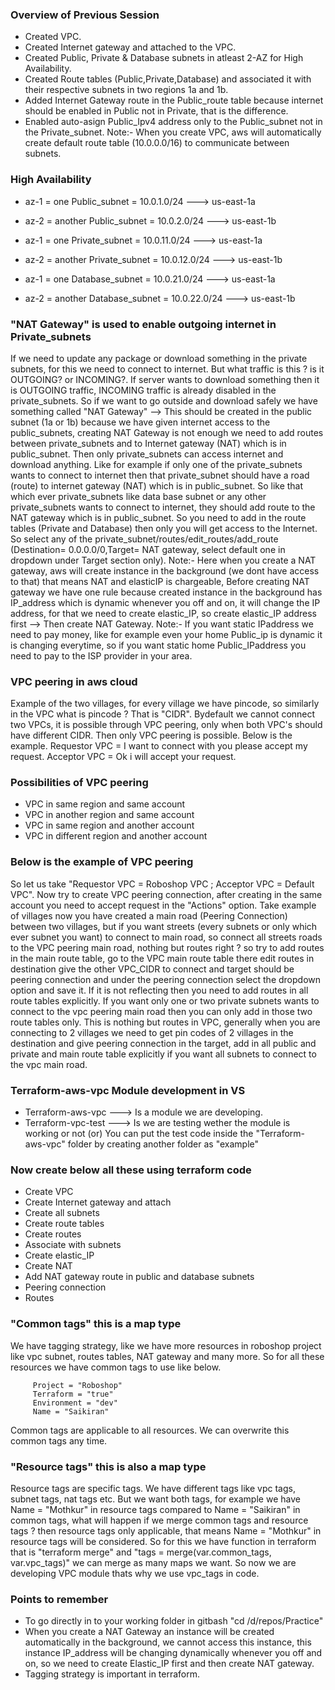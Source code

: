 ### Overview of Previous Session
- Created VPC.
- Created Internet gateway and attached to the VPC.
- Created Public, Private & Database subnets in atleast 2-AZ for High Availability.
- Created Route tables (Public,Private,Database) and associated it with their respective subnets in two 
  regions 1a and 1b.
- Added Internet Gateway route in the Public_route table because internet should be enabled in Public not in
  Private, that is the difference.
- Enabled auto-asign Public_Ipv4 address only to the Public_subnet not in the Private_subnet. Note:- When you
  create VPC, aws will automatically create default route table (10.0.0.0/16) to communicate between subnets.

### High Availability
- az-1 = one Public_subnet     = 10.0.1.0/24 ---> us-east-1a
- az-2 = another Public_subnet = 10.0.2.0/24 ---> us-east-1b

- az-1 = one Private_subnet     = 10.0.11.0/24 ---> us-east-1a
- az-2 = another Private_subnet = 10.0.12.0/24 ---> us-east-1b

- az-1 = one Database_subnet     = 10.0.21.0/24 ---> us-east-1a
- az-2 = another Database_subnet = 10.0.22.0/24 ---> us-east-1b

### "NAT Gateway" is used to enable outgoing internet in Private_subnets
If we need to update any package or download something in the private subnets, for this we need to connect to internet. But what traffic is this ? is it OUTGOING? or INCOMING?. If server wants to download something then it is OUTGOING traffic, INCOMING traffic is already disabled in the private_subnets. So if we want to go outside and download safely we have something called "NAT Gateway" --> This should be created in the public subnet (1a or 1b) because we have given internet access to the public_subnets, creating NAT Gateway is not enough we need to add routes between private_subnets and to Internet gateway (NAT) which is in public_subnet. Then only private_subnets can access internet and download anything. Like for example if only one of the private_subnets wants to connect to internet then that private_subnet should have a road (route) to internet gateway (NAT) which is in public_subnet. So like that which ever private_subnets like data base subnet or any other private_subnets wants to connect to internet, they should add route to the NAT gateway which is in public_subnet. So you need to add in the route tables (Private and Database) then only you will get access to the Internet. So select any of the private_subnet/routes/edit_routes/add_route (Destination= 0.0.0.0/0,Target= NAT gateway, select default one in dropdown under Target section only). Note:- Here when you create a NAT gateway, aws will create instance in the background (we dont have access to that) that means NAT and elasticIP is chargeable, Before creating NAT gateway we have one rule because created instance in the background has IP_address which is dynamic whenever you off and on, it will change the IP address, for that we need to create elastic_IP, so create elastic_IP address first --> Then create NAT Gateway. Note:- If you want static IPaddress we need to pay money, like for example even your home Public_ip is dynamic it is changing everytime, so if you want static home Public_IPaddress you need to pay to the ISP provider in your area.

### VPC peering in aws cloud
Example of the two villages, for every village we have pincode, so similarly in the VPC what is pincode ? 
That is "CIDR". Bydefault we cannot connect two VPCs, it is possible through VPC peering, only when both 
VPC's should have different CIDR. Then only VPC peering is possible. Below is the example.
Requestor VPC = I want to connect with you please accept my request.
Acceptor VPC  = Ok i will accept your request.

### Possibilities of VPC peering
- VPC in same region and same account
- VPC in another region and same account
- VPC in same region and another account
- VPC in different region and another account

### Below is the example of VPC peering
So let us take "Requestor VPC = Roboshop VPC ; Acceptor VPC = Default VPC". Now try to create VPC peering connection, after creating in the same account you need to accept request in the "Actions" option. Take example of villages now you have created a main road (Peering Connection) between two villages, but if you want streets (every subnets or only which ever subnet you want) to connect to main road, so connect all streets roads to the VPC peering main road, nothing but routes right ? so try to add routes in the main route table, go to the VPC main route table there edit routes in destination give the other VPC_CIDR to connect and target should be peering connection and under the peering connection select the dropdown option and save it. If it is not reflecting then you need to add routes in all route tables explicitly. If you want only one or two private subnets wants to connect to the vpc peering main road then you can only add in those two route tables only. This is nothing but routes in VPC, generally when you are connecting to 2 villages we need to get pin codes of 2 villages in the destination and give peering connection in the target, add in all public and private and main route table explicitly if you want all subnets to connect to the vpc main road.

### Terraform-aws-vpc Module development in VS
- Terraform-aws-vpc ---> Is a module we are developing.
- Terraform-vpc-test ---> Is we are testing wether the module is working or not (or) You can put the test code
  inside the "Terraform-aws-vpc" folder by creating another folder as "example"

### Now create below all these using terraform code
- Create VPC
- Create Internet gateway and attach
- Create all subnets
- Create route tables
- Create routes
- Associate with subnets
- Create elastic_IP
- Create NAT
- Add NAT gateway route in public and database subnets
- Peering connection
- Routes

### "Common tags" this is a map type
We have tagging strategy, like we have more resources in roboshop project like vpc subnet, routes tables, NAT gateway and many more. So for all these resources we have common tags to use like below.

         Project = "Roboshop"
         Terraform = "true"
         Environment = "dev" 
         Name = "Saikiran"
         
Common tags are applicable to all resources. We can overwrite this common tags any time.

### "Resource tags" this is also a map type
Resource tags are specific tags. We have different tags like vpc tags, subnet tags, nat tags etc. But we want both tags, for example we have Name = "Mothkur" in resource tags compared to Name = "Saikiran" in common tags, what will happen if we merge common tags and resource tags ? then resource tags only applicable, that means Name = "Mothkur" in resource tags will be considered. So for this we have function in terraform that is "terraform merge" and "tags = merge(var.common_tags, var.vpc_tags)" we can merge as many maps we want. So now we are developing VPC module thats why we use vpc_tags in code.

### Points to remember
- To go directly in to your working folder in gitbash "cd /d/repos/Practice"
- When you create a NAT Gateway an instance will be created automatically in the background, we cannot access
  this instance, this instance IP_address will be changing dynamically whenever you off and on, so we need to
  create Elastic_IP first and then create NAT gateway.
- Tagging strategy is important in terraform.
